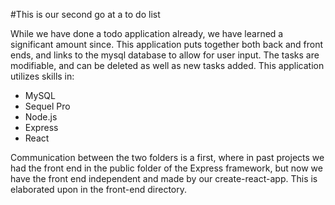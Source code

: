 #This is our second go at a to do list

While we have done a todo application already, we have learned a significant amount since. 
This application puts together both back and front ends, and links to the mysql database
to allow for user input. The tasks are modifiable, and can be deleted as well as new tasks
added. This application utilizes skills in:

 - MySQL
 - Sequel Pro
 - Node.js
 - Express
 - React
 
 Communication between the two folders is a first, where in past projects we had the front 
 end in the public folder of the Express framework, but now we have the front end 
 independent and made by our create-react-app. This is elaborated upon in the front-end
 directory.
